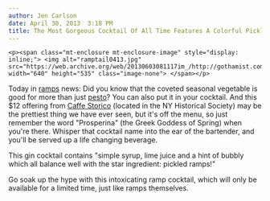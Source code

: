 ```yaml
---
author: Jen Carlson
date: April 30, 2013  3:18 PM
title: The Most Gorgeous Cocktail Of All Time Features A Colorful Pickled Ramp
---
```



	
	
	
	<p><span class="mt-enclosure mt-enclosure-image" style="display: inline;"> <img alt="ramptail0413.jpg" src="https://web.archive.org/web/20130603081117im_/http://gothamist.com/attachments/arts_jen/ramptail0413.jpg" width="640" height="535" class="image-none"> </span></p>

<p>Today in <a href="https://web.archive.org/web/20130603081117/http://gothamist.com/tags/ramps">ramps</a> news: Did you know that the coveted seasonal vegetable is good for more than just <a href="https://web.archive.org/web/20130603081117/http://gothamist.com/2013/04/08/ramps_have_arrived_celebrate_with_t.php">pesto</a>? You can also put it in your cocktail. And this $12 offering from <a href="https://web.archive.org/web/20130603081117/http://gothamist.com/2011/12/09/inside_caffe_storico_the_new-york_h.php#photo-1">Caffe Storico</a> (located in the NY Historical Society) may be the prettiest thing we have ever seen, but it&apos;s off the menu, so just remember the word &quot;Prosperina&quot; (the Greek Goddess of Spring) when you&apos;re there. Whisper that cocktail name into the ear of the bartender, and you&apos;ll be served up a life changing beverage.</p>

<p>This gin cocktail contains &quot;simple syrup, lime juice and a hint of bubbly which all balance well with the star ingredient: pickled ramps!&quot; </p>

<p>Go soak up the hype with this intoxicating ramp cocktail, which will only be available for a limited time, just like ramps themselves.</p>
	
	
	
	
	
